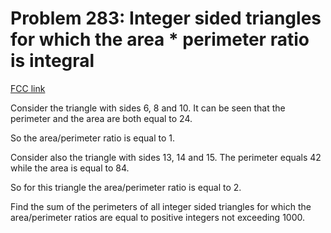 # Problem 283: Integer sided triangles for which the area \* perimeter ratio is integral

[FCC link](https://www.freecodecamp.org/learn/coding-interview-prep/project-euler/problem-283-integer-sided-triangles-for-which-the-area--perimeter-ratio-is-integral)

Consider the triangle with sides 6, 8 and 10. It can be seen that the perimeter
and the area are both equal to 24.

So the area/perimeter ratio is equal to 1.

Consider also the triangle with sides 13, 14 and 15. The perimeter equals 42
while the area is equal to 84.

So for this triangle the area/perimeter ratio is equal to 2.

Find the sum of the perimeters of all integer sided triangles for which the
area/perimeter ratios are equal to positive integers not exceeding 1000.
